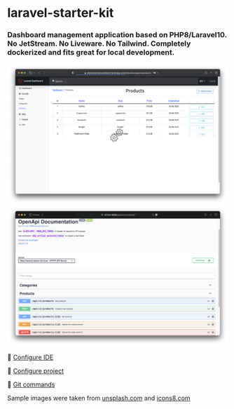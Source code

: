 # laravel-starter-kit

### Dashboard management application based on PHP8/Laravel10. No JetStream. No Liveware. No Tailwind. Completely dockerized and fits great for local development.

![Dashboard Management UI](.docker/md/screenshots/social_preview_dashboard_management_ui.png)
![Swagger OpenAPI](.docker/md/screenshots/swagger_openapi.png)

📌 [Configure IDE](.docker/md/ide_configuration.md)

📌 [Configure project](.docker/md/configure_project.md)

📌 [Git commands](.docker/md/git)

Sample images were taken from [unsplash.com](https://unsplash.com) and [icons8.com](https://icons8.com)

